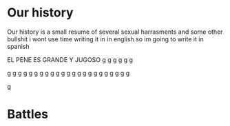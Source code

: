 <!-- TITLE: BCROW -->
<!-- SUBTITLE: The Home of the Crows -->

# Our history
Our history is a small resume of several sexual harrasments and some other bullshit i wont use time writing it in in english so im going to write it in spanish

EL PENE ES GRANDE
Y JUGOSO
g
g
g
g
g
g

g
g
g
g
g
g
g
g
g
g
g
g
g
g
g
g
g
g
g
g
g
g
g

g
# Battles


